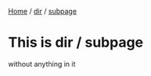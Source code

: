 <a href="./">Home</a> / <a href="./dir/">dir</a> / <a href="./dir/subpage">subpage</a>
<br>
# This is dir / subpage<br>

without anything in it<br>
